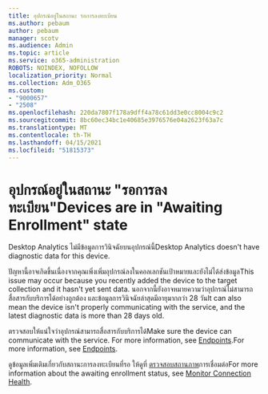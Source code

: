 ```yaml
---
title: อุปกรณ์อยู่ในสถานะ รอการลงทะเบียน
ms.author: pebaum
author: pebaum
manager: scotv
ms.audience: Admin
ms.topic: article
ms.service: o365-administration
ROBOTS: NOINDEX, NOFOLLOW
localization_priority: Normal
ms.collection: Adm_O365
ms.custom:
- "9000657"
- "2508"
ms.openlocfilehash: 220da7807f178a9dff4a78c61dd3e0cc8004c9c2
ms.sourcegitcommit: 8bc60ec34bc1e40685e3976576e04a2623f63a7c
ms.translationtype: MT
ms.contentlocale: th-TH
ms.lasthandoff: 04/15/2021
ms.locfileid: "51815373"
---
```

# <a name="devices-are-in-awaiting-enrollment-state"></a><span data-ttu-id="99f2e-102">อุปกรณ์อยู่ในสถานะ "รอการลงทะเบียน"</span><span class="sxs-lookup"><span data-stu-id="99f2e-102">Devices are in "Awaiting Enrollment" state</span></span>

<span data-ttu-id="99f2e-103">Desktop Analytics ไม่มีข้อมูลการวินิจฉัยบนอุปกรณ์นี้</span><span class="sxs-lookup"><span data-stu-id="99f2e-103">Desktop Analytics doesn't have diagnostic data for this device.</span></span> 

<span data-ttu-id="99f2e-104">ปัญหานี้อาจเกิดขึ้นเนื่องจากคุณเพิ่งเพิ่มอุปกรณ์ลงในคอลเลกชันเป้าหมายและยังไม่ได้ส่งข้อมูล</span><span class="sxs-lookup"><span data-stu-id="99f2e-104">This issue may occur because you recently added the device to the target collection and it hasn't yet sent data.</span></span> <span data-ttu-id="99f2e-105">นอกจากนี้ยังอาจหมายความว่าอุปกรณ์ไม่สามารถสื่อสารกับบริการได้อย่างถูกต้อง และข้อมูลการวินิจฉัยล่าสุดมีอายุมากกว่า 28 วัน</span><span class="sxs-lookup"><span data-stu-id="99f2e-105">It can also mean the device isn't properly communicating with the service, and the latest diagnostic data is more than 28 days old.</span></span>

<span data-ttu-id="99f2e-106">ตรวจสอบให้แน่ใจว่าอุปกรณ์สามารถสื่อสารกับบริการได้</span><span class="sxs-lookup"><span data-stu-id="99f2e-106">Make sure the device can communicate with the service.</span></span> <span data-ttu-id="99f2e-107">For more information, see [Endpoints](https://docs.microsoft.com/configmgr/desktop-analytics/enable-data-sharing#endpoints).</span><span class="sxs-lookup"><span data-stu-id="99f2e-107">For more information, see [Endpoints](https://docs.microsoft.com/configmgr/desktop-analytics/enable-data-sharing#endpoints).</span></span>

<span data-ttu-id="99f2e-108">ดูข้อมูลเพิ่มเติมเกี่ยวกับสถานะการลงทะเบียนที่รอ ให้ดูที่ [ตรวจสอบสถานภาพ](https://docs.microsoft.com/configmgr/desktop-analytics/monitor-connection-health#awaiting-enrollment)การเชื่อมต่อ</span><span class="sxs-lookup"><span data-stu-id="99f2e-108">For more information about the awaiting enrollment status, see [Monitor Connection Health](https://docs.microsoft.com/configmgr/desktop-analytics/monitor-connection-health#awaiting-enrollment).</span></span>